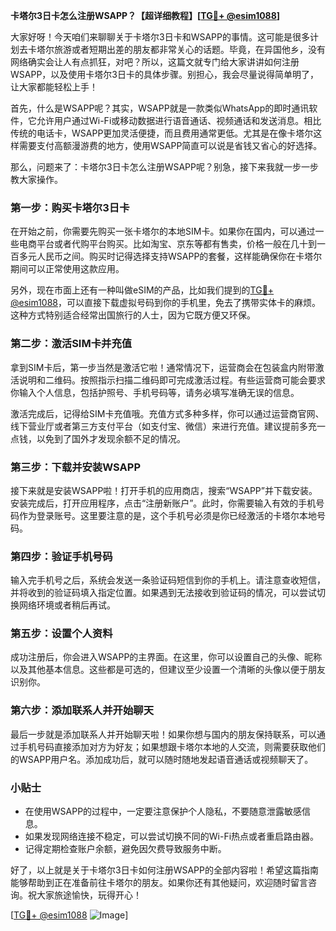 **卡塔尔3日卡怎么注册WSAPP？【超详细教程】[[TG💪+ @esim1088](https://t.me/s/esim1088)]**

大家好呀！今天咱们来聊聊关于卡塔尔3日卡和WSAPP的事情。这可能是很多计划去卡塔尔旅游或者短期出差的朋友都非常关心的话题。毕竟，在异国他乡，没有网络确实会让人有点抓狂，对吧？所以，这篇文就专门给大家讲讲如何注册WSAPP，以及使用卡塔尔3日卡的具体步骤。别担心，我会尽量说得简单明了，让大家都能轻松上手！

首先，什么是WSAPP呢？其实，WSAPP就是一款类似WhatsApp的即时通讯软件，它允许用户通过Wi-Fi或移动数据进行语音通话、视频通话和发送消息。相比传统的电话卡，WSAPP更加灵活便捷，而且费用通常更低。尤其是在像卡塔尔这样需要支付高额漫游费的地方，使用WSAPP简直可以说是省钱又省心的好选择。

那么，问题来了：卡塔尔3日卡怎么注册WSAPP呢？别急，接下来我就一步一步教大家操作。

### 第一步：购买卡塔尔3日卡

在开始之前，你需要先购买一张卡塔尔的本地SIM卡。如果你在国内，可以通过一些电商平台或者代购平台购买。比如淘宝、京东等都有售卖，价格一般在几十到一百多元人民币之间。购买时记得选择支持WSAPP的套餐，这样能确保你在卡塔尔期间可以正常使用这款应用。

另外，现在市面上还有一种叫做eSIM的产品，比如我们提到的[TG💪+ @esim1088](https://t.me/s/esim1088)，可以直接下载虚拟号码到你的手机里，免去了携带实体卡的麻烦。这种方式特别适合经常出国旅行的人士，因为它既方便又环保。

### 第二步：激活SIM卡并充值

拿到SIM卡后，第一步当然是激活它啦！通常情况下，运营商会在包装盒内附带激活说明和二维码。按照指示扫描二维码即可完成激活过程。有些运营商可能会要求你输入个人信息，包括护照号、手机号码等，请务必填写准确无误的信息。

激活完成后，记得给SIM卡充值哦。充值方式多种多样，你可以通过运营商官网、线下营业厅或者第三方支付平台（如支付宝、微信）来进行充值。建议提前多充一点钱，以免到了国外才发现余额不足的情况。

### 第三步：下载并安装WSAPP

接下来就是安装WSAPP啦！打开手机的应用商店，搜索“WSAPP”并下载安装。安装完成后，打开应用程序，点击“注册新账户”。此时，你需要输入有效的手机号码作为登录账号。这里要注意的是，这个手机号必须是你已经激活的卡塔尔本地号码。

### 第四步：验证手机号码

输入完手机号之后，系统会发送一条验证码短信到你的手机上。请注意查收短信，并将收到的验证码填入指定位置。如果遇到无法接收到验证码的情况，可以尝试切换网络环境或者稍后再试。

### 第五步：设置个人资料

成功注册后，你会进入WSAPP的主界面。在这里，你可以设置自己的头像、昵称以及其他基本信息。这些都是可选的，但建议至少设置一个清晰的头像以便于朋友识别你。

### 第六步：添加联系人并开始聊天

最后一步就是添加联系人并开始聊天啦！如果你想与国内的朋友保持联系，可以通过手机号码直接添加对方为好友；如果想跟卡塔尔本地的人交流，则需要获取他们的WSAPP用户名。添加成功后，就可以随时随地发起语音通话或视频聊天了。

### 小贴士

- 在使用WSAPP的过程中，一定要注意保护个人隐私，不要随意泄露敏感信息。
- 如果发现网络连接不稳定，可以尝试切换不同的Wi-Fi热点或者重启路由器。
- 记得定期检查账户余额，避免因欠费导致服务中断。

好了，以上就是关于卡塔尔3日卡如何注册WSAPP的全部内容啦！希望这篇指南能够帮助到正在准备前往卡塔尔的朋友。如果你还有其他疑问，欢迎随时留言咨询。祝大家旅途愉快，玩得开心！

[[TG💪+ @esim1088](https://t.me/s/esim1088) ![Image](https://i.postimg.cc/4NQfJmqS/Snipaste-2025-05-13-00-14-12.png)]